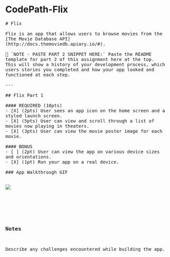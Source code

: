 # CodePath-Flix

<html><head></head><body><pre style="word-wrap: break-word; white-space: pre-wrap;"># Flix
 
Flix is an app that allows users to browse movies from the [The Movie Database API](http://docs.themoviedb.apiary.io/#).
 
📝 `NOTE - PASTE PART 2 SNIPPET HERE:` Paste the README template for part 2 of this assignment here at the top. This will show a history of your development process, which users stories you completed and how your app looked and functioned at each step.
 
---
 
## Flix Part 1
 
#### REQUIRED (10pts)
- [X] (2pts) User sees an app icon on the home screen and a styled launch screen.
- [X] (5pts) User can view and scroll through a list of movies now playing in theaters.
- [X] (3pts) User can view the movie poster image for each movie.
 
#### BONUS
- [ ] (2pt) User can view the app on various device sizes and orientations.
- [X] (1pt) Run your app on a real device.
 
### App Walkthrough GIF


![](https://i.imgur.com/V9sj1DC.gif)



 
### Notes
Describe any challenges encountered while building the app.
</pre></body></html>
